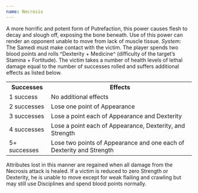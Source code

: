 ```yaml
---
name: Necrosis
---
```


A more horrific and potent form of Putrefaction, this power causes flesh to decay and slough off, exposing the bone beneath. Use of this power can render an opponent unable to move from lack of muscle tissue.
_System_: The Samedi must make contact with the victim. The player spends two blood points and rolls ^Dexterity + Medicine^ (difficulty of the target’s Stamina + Fortitude). The victim takes a number of health levels of lethal damage equal to the number of successes rolled and suffers additional effects as listed below.
<table><tr><th>Successes</th><th>Effects</th></tr><tr><td>1 success</td><td>No additional effects</td></tr><tr><td>2 successes</td><td>Lose one point of Appearance</td></tr><tr><td>3 successes</td><td>Lose a point each of Appearance and Dexterity</td></tr><tr><td>4 successes</td><td>Lose a point each of Appearance, Dexterity, and Strength</td></tr><tr><td>5+ successes</td><td>Lose two points of Appearance and one each of Dexterity and Strength </td></tr></table>Attributes lost in this manner are regained when all damage from the Necrosis attack is healed. If a victim is reduced to zero Strength or Dexterity, he is unable to move except for weak flailing and crawling but may still use Disciplines and spend blood points normally.
